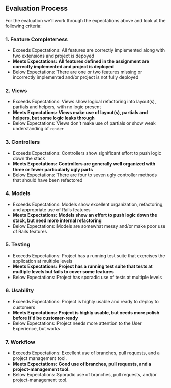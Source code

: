 ## Evaluation Process

For the evaluation we'll work through the expectations above and look at the
following criteria:

### 1. Feature Completeness

* Exceeds Expectations: All features are correctly implemented along with two extensions and project is depoyed
* **Meets Expectations: All features defined in the assignment are correctly implemented and project is deployed**
* Below Expectations: There are one or two features missing or incorrectly implemented and/or project is not fully deployed

### 2. Views

* Exceeds Expectations: Views show logical refactoring into layout(s), partials and helpers, with no logic present
* **Meets Expectations: Views make use of layout(s), partials and helpers, but some logic leaks through**
* Below Expectations: Views don't make use of partials or show weak understanding of `render`

### 3. Controllers

* Exceeds Expectations: Controllers show significant effort to push logic down the stack
* **Meets Expectations: Controllers are generally well organized with three or fewer particularly ugly parts**
* Below Expectations: There are four to seven ugly controller methods that should have been refactored

### 4. Models

* Exceeds Expectations: Models show excellent organization, refactoring, and appropriate use of Rails features
* **Meets Expectations: Models show an effort to push logic down the stack, but need more internal refactoring**
* Below Expectations: Models are somewhat messy and/or make poor use of Rails features

### 5. Testing

* Exceeds Expectations: Project has a running test suite that exercises the application at multiple levels
* **Meets Expectations: Project has a running test suite that tests at multiple levels but fails to cover some features**
* Below Expectations: Project has sporadic use of tests at multiple levels

### 6. Usability

* Exceeds Expectations: Project is highly usable and ready to deploy to customers
* **Meets Expectations: Project is highly usable, but needs more polish before it'd be customer-ready**
* Below Expectations: Project needs more attention to the User Experience, but works

### 7. Workflow

* Exceeds Expectations: Excellent use of branches, pull requests, and a project management tool.
* **Meets Expectations: Good use of branches, pull requests, and a project-management tool.**
* Below Expectations: Sporadic use of branches, pull requests, and/or project-management tool.
